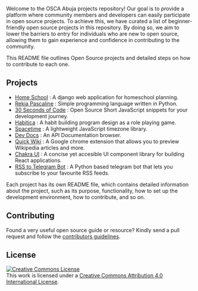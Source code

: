 Welcome to the OSCA Abuja projects repository! Our goal is to provide a platform where community members and developers can easily participate in open source projects. To achieve this, we have curated a list of beginner-friendly open source projects in this repository. By doing so, we aim to lower the barriers to entry for individuals who are new to open source, allowing them to gain experience and confidence in contributing to the community.

This README file outlines Open Source projects and detailed steps on how to contribute to each one.

## Projects

- [Home School](/projects/homeschool/README.md) : A django web application for homeschool planning.
- [Rekia Pascaline](/projects/rekia-pascaline/README.md) : Simple programming language written in Python.
- [30 Seconds of Code](/projects/30-days-of-code/README.md) : Open Source Short JavaScript snippets for your development journey.
- [Habitica](/projects/habitica/README.md) : A habit building program design as a role playing game.
- [Spacetime](/projects/spacetime/README.md) : A lightweight JavaScript timezone library.
- [Dev Docs](/projects/devdocs/README.md) : An API Documentation browser.
- [Quick Wiki](/projects/quick-wiki/README.md) : A Google chrome extension that allows you to preview Wikipedia articles and more.
- [Chakra UI](/projects/chakra-ui/README.md) : A concise yet accesible UI component library for building React applications.
- [RSS to Telegram Bot](/projects/rss-to-telegram-bot/README.md) : A Python based telegram bot that lets you subscribe to your favourite RSS feeds.

Each project has its own README file, which contains detailed information about the project, such as its purpose, functionality, how to set up the development environment, how to contribute, and so on.

## Contributing

Found a very useful open source guide or resource? Kindly send a pull request and follow the [contributors guidelines](/CONTRIBUTING.md).

## License

<a rel="license" href="http://creativecommons.org/licenses/by/4.0/"><img alt="Creative Commons License" style="border-width:0" src="https://i.creativecommons.org/l/by/4.0/88x31.png" /></a><br />This work is licensed under a <a rel="license" href="http://creativecommons.org/licenses/by/4.0/">Creative Commons Attribution 4.0 International License</a>.
